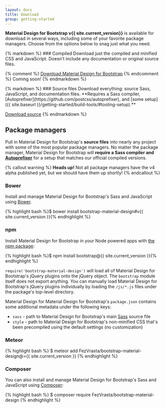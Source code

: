 ```yaml
---
layout: docs
title: Download
group: getting-started
---
```


**Material Design for Bootstrap v{{ site.current_version}}** is available for download in several ways, including some of your favorite package managers. Choose from the options below to snag just what you need.

<div class="row m-t-md">
  <div class="col-sm-6">
{% markdown %}
### Compiled
Download just the compiled and minified CSS and JavaScript. Doesn't include any documentation or original source files.

{% comment %}
<a href="{{ site.download.dist }}" class="btn btn-bs btn-outline" onclick="ga('send', 'event', 'Getting started', 'Download', 'Download compiled');">Download Material Design for Bootstrap</a>
{% endcomment %}
<span class="text-muted">Coming soon!</span>
{% endmarkdown %}
  </div>
  <div class="col-sm-6">
{% markdown %}
### Source files
Download everything: source Sass, JavaScript, and documentation files. **Requires a Sass compiler, [Autoprefixer](https://github.com/postcss/autoprefixer), and [some setup]({{ site.baseurl }}/getting-started/build-tools/#tooling-setup).**

<a href="{{ site.download.source }}" class="btn btn-bs btn-outline" onclick="ga('send', 'event', 'Getting started', 'Download', 'Download source');">Download source</a>
{% endmarkdown %}
  </div>
</div>

## Package managers

Pull in Material Design for Bootstrap's **source files** into nearly any project with some of the most popular package managers. No matter the package manager, Material Design for Bootstrap will **require a Sass compiler and [Autoprefixer](https://github.com/postcss/autoprefixer)** for a setup that matches our official compiled versions.

{% callout warning %}
**Heads up!** Not all package managers have the v4 alpha published yet, but we should have them up shortly!
{% endcallout %}

### Bower

Install and manage Material Design for Bootstrap's Sass and JavaScript using [Bower](http://bower.io).

{% highlight bash %}$ bower install bootstrap-material-design#v{{ site.current_version }}{% endhighlight %}

### npm

Install Material Design for Bootstrap in your Node powered apps with [the npm package](https://www.npmjs.org/package/bootstrap):

{% highlight bash %}$ npm install bootstrap@{{ site.current_version }}{% endhighlight %}

`require('bootstrap-material-design')` will load all of Material Design for Bootstrap's jQuery plugins onto the jQuery object. The `bootstrap` module itself does not export anything. You can manually load Material Design for Bootstrap's jQuery plugins individually by loading the `/js/*.js` files under the package's top-level directory.

Material Design for Material Design for Bootstrap's `package.json` contains some additional metadata under the following keys:

- `sass` - path to Material Design for Bootstrap's main [Sass](http://sass-lang.com/) source file
- `style` - path to Material Design for Bootstrap's non-minified CSS that's been precompiled using the default settings (no customization)

### Meteor

{% highlight bash %}
$ meteor add FezVrasta/bootstrap-material-design@={{ site.current_version }}
{% endhighlight %}

### Composer

You can also install and manage Material Design for Bootstrap's Sass and JavaScript using [Composer](https://getcomposer.org):

{% highlight bash %}
$ composer require FezVrasta/bootstrap-material-design
{% endhighlight %}


